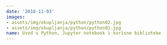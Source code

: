 ```yaml
---
date: '2018-11-03'
images:
- assets/img/okupljanja/python/python02.jpg
- assets/img/okupljanja/python/python01.jpg
name: Uvod u Python, Jupyter notebook i korisne biblioteke
---
```

